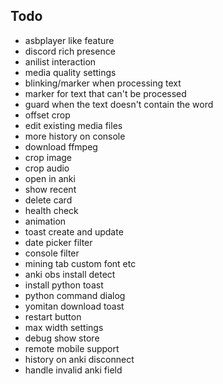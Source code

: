 ## Todo

- asbplayer like feature
- discord rich presence
- anilist interaction
- media quality settings
- blinking/marker when processing text
- marker for text that can't be processed
- guard when the text doesn't contain the word
- offset crop
- edit existing media files
- more history on console
- download ffmpeg
- crop image
- crop audio
- open in anki
- show recent
- delete card
- health check
- animation
- toast create and update
- date picker filter
- console filter
- mining tab custom font etc
- anki obs install detect
- install python toast
- python command dialog
- yomitan download toast
- restart button
- max width settings
- debug show store
- remote mobile support
- history on anki disconnect
- handle invalid anki field

